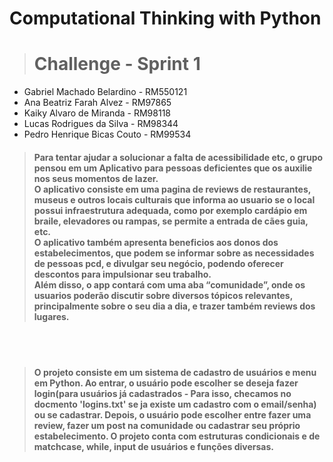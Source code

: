 # Computational Thinking with Python

> # Challenge - Sprint 1
<ul>
<li> Gabriel Machado Belardino - RM550121</li>
<li> Ana Beatriz Farah Alvez - RM97865 </li>
<li> Kaiky Alvaro de Miranda - RM98118 </li>
<li> Lucas Rodrigues da Silva - RM98344 </li>
<li> Pedro Henrique Bicas Couto - RM99534 </li>
</ul>

> #### Para tentar ajudar a solucionar a falta de acessibilidade etc, o grupo pensou em um Aplicativo para pessoas deficientes que os auxilie nos seus momentos de lazer. <br> O aplicativo consiste em uma pagina de reviews de restaurantes, museus e outros locais culturais que informa ao usuario se o local possui infraestrutura adequada, como por exemplo cardápio em braile, elevadores ou rampas, se permite a entrada de cães guia, etc. </br> O aplicativo também apresenta beneficios aos donos dos estabelecimentos, que podem se informar sobre as necessidades de pessoas pcd, e divulgar seu negócio, podendo oferecer descontos para impulsionar seu trabalho. <br>Além disso, o app contará com uma aba “comunidade”, onde os usuarios  poderão discutir sobre diversos tópicos relevantes, principalmente sobre o seu dia a dia, e trazer também reviews dos lugares.</br>

<br></br>

> #### O projeto consiste em um sistema de cadastro de usuários e menu em Python. Ao entrar, o usuário pode escolher se deseja fazer login(para usuários já cadastrados - Para isso, checamos no docmento 'logins.txt' se ja existe um cadastro com o email/senha) ou se cadastrar. Depois, o usuário pode escolher entre fazer uma review, fazer um post na comunidade ou cadastrar seu próprio estabelecimento. O projeto conta com estruturas condicionais e de matchcase, while, input de usuários e funções diversas.